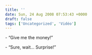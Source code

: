 ```yaml
---
title: ''
date: Sun, 24 Aug 2008 07:53:43 +0000
draft: false
tags: ['Uncategorized', 'Vidéo']
---
```


\- “Give me the money!”

\- “Sure, wait… Surprise!”